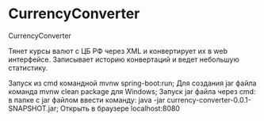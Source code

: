 # CurrencyConverter
CurrencyConverter

Тянет курсы валют с  ЦБ РФ через XML и конвертирует их в web интерфейсе. 
Записывает историю конвертаций и ведет небольшую статистику.

Запуск из cmd командной mvnw spring-boot:run;
Для создания jar файла команда  mvnw clean package для Windows;
Запуск jar файла через cmd:  
в папке с jar файлом ввести команду:  java -jar currency-converter-0.0.1-SNAPSHOT.jar;
Открыть в браузере localhost:8080 
